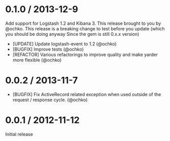 # 0.1.0 / 2013-12-9

Add support for Logstash 1.2 and Kibana 3. This release brought to you by @ochko.
This release is a breaking change to test before you update (which you should be doing anyway
Since the gem is still 0.x.x version)

* [UPDATE] Update logstash-event to 1.2 (@ochko)
* [BUGFIX] Improve tests (@ochko)
* [REFACTOR] Various refactorings to improve quality and make yarder more flexible (@ochko)

# 0.0.2 / 2013-11-7

* [BUGFIX] Fix ActiveRecord related exception when used outside of the request / response cycle. (@ochko)

# 0.0.1 / 2012-11-12

Initial release
